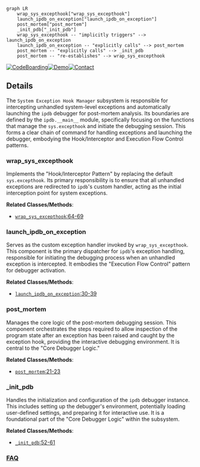```mermaid
graph LR
    wrap_sys_excepthook["wrap_sys_excepthook"]
    launch_ipdb_on_exception["launch_ipdb_on_exception"]
    post_mortem["post_mortem"]
    _init_pdb["_init_pdb"]
    wrap_sys_excepthook -- "implicitly triggers" --> launch_ipdb_on_exception
    launch_ipdb_on_exception -- "explicitly calls" --> post_mortem
    post_mortem -- "explicitly calls" --> _init_pdb
    post_mortem -- "re-establishes" --> wrap_sys_excepthook
```

[![CodeBoarding](https://img.shields.io/badge/Generated%20by-CodeBoarding-9cf?style=flat-square)](https://github.com/CodeBoarding/GeneratedOnBoardings)[![Demo](https://img.shields.io/badge/Try%20our-Demo-blue?style=flat-square)](https://www.codeboarding.org/demo)[![Contact](https://img.shields.io/badge/Contact%20us%20-%20contact@codeboarding.org-lightgrey?style=flat-square)](mailto:contact@codeboarding.org)

## Details

The `System Exception Hook Manager` subsystem is responsible for intercepting unhandled system-level exceptions and automatically launching the `ipdb` debugger for post-mortem analysis. Its boundaries are defined by the `ipdb.__main__` module, specifically focusing on the functions that manage the `sys.excepthook` and initiate the debugging session. This forms a clear chain of command for handling exceptions and launching the debugger, embodying the Hook/Interceptor and Execution Flow Control patterns.

### wrap_sys_excepthook
Implements the "Hook/Interceptor Pattern" by replacing the default `sys.excepthook`. Its primary responsibility is to ensure that all unhandled exceptions are redirected to `ipdb`'s custom handler, acting as the initial interception point for system exceptions.


**Related Classes/Methods**:

- <a href="https://github.com/gotcha/ipdb/blob/master/ipdb/__main__.py#L64-L69" target="_blank" rel="noopener noreferrer">`wrap_sys_excepthook`:64-69</a>


### launch_ipdb_on_exception
Serves as the custom exception handler invoked by `wrap_sys_excepthook`. This component is the primary dispatcher for `ipdb`'s exception handling, responsible for initiating the debugging process when an unhandled exception is intercepted. It embodies the "Execution Flow Control" pattern for debugger activation.


**Related Classes/Methods**:

- <a href="https://github.com/gotcha/ipdb/blob/master/ipdb/stdout.py#L30-L39" target="_blank" rel="noopener noreferrer">`launch_ipdb_on_exception`:30-39</a>


### post_mortem
Manages the core logic of the post-mortem debugging session. This component orchestrates the steps required to allow inspection of the program state after an exception has been raised and caught by the exception hook, providing the interactive debugging environment. It is central to the "Core Debugger Logic."


**Related Classes/Methods**:

- <a href="https://github.com/gotcha/ipdb/blob/master/ipdb/stdout.py#L21-L23" target="_blank" rel="noopener noreferrer">`post_mortem`:21-23</a>


### _init_pdb
Handles the initialization and configuration of the `ipdb` debugger instance. This includes setting up the debugger's environment, potentially loading user-defined settings, and preparing it for interactive use. It is a foundational part of the "Core Debugger Logic" within the subsystem.


**Related Classes/Methods**:

- <a href="https://github.com/gotcha/ipdb/blob/master/ipdb/__main__.py#L52-L61" target="_blank" rel="noopener noreferrer">`_init_pdb`:52-61</a>




### [FAQ](https://github.com/CodeBoarding/GeneratedOnBoardings/tree/main?tab=readme-ov-file#faq)